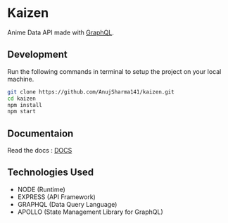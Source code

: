# Kaizen
Anime Data API made with [GraphQL](https://graphql.org/).

## Development
Run the following commands in terminal to setup the project on your local machine.

```bash 
git clone https://github.com/AnujSharma141/kaizen.git
cd kaizen
npm install
npm start
```

## Documentaion
Read the docs : [DOCS](http://apikaizen.herokuapp.com/)

## Technologies Used

* NODE (Runtime)
* EXPRESS (API Framework)
* GRAPHQL (Data Query Language)
* APOLLO (State Management Library for GraphQL)
